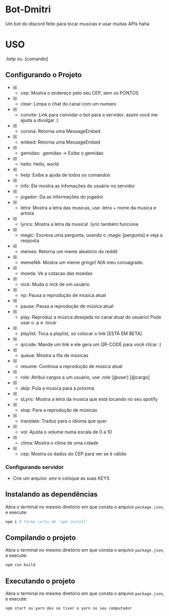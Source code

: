 # Bot-Dmitri

Um bot do discord feito para tocar musicas e usar muitas APIs haha

# USO

.help 
ou 
.[comando]


## Configurando o Projeto

- [x] - cep: Mostra o endereço pelo seu CEP, sem os PONTOS
- [x] - clear: Limpa o chat do canal com um numero
- [x] - convite: Link para convidar o bot para o servidor, assim você me ajuda a divulgar :)
- [x] - corona: Retorna uma MessageEmbed
- [x] - embed: Retorna uma MessageEmbed
- [x] - gemidao: .gemidao -> Exibe o gemidao
- [x] - hello: Hello, world
- [x] - help: Exibe a ajuda de todos os comandos
- [x] - info: Ele mostra as infomações do usuário no servidor
- [x] - jogador: Da as informações do jogador
- [x] - letra: Mostra a letra das musicas, use .letra + nome da musica e artista
- [x] - lyrics: Mostra a letra da musica! .lyric também funciona
- [x] - magic: Escreva uma pergunta, usando o ;magic [pergunta] e veja a resposta
- [x] - memes: Retorna um meme aleatório do reddit
- [x] - memeNA: Mostra um meme gringo! N/A meu consagrado.
- [x] - moeda: Ve a cotacao das moedas
- [x] - nick: Muda o nick de um usuário
- [x] - np: Pausa a reprodução de música atual
- [x] - pause: Pausa a reprodução de música atual
- [x] - play: Reproduz a música desejada no canal atual do usuário! Pode usar o .p e .tocar
- [x] - playlist: Toca a playlist, só colocar o link [ESTÁ EM BETA]
- [x] - qrcode: Mande um link e ele gera um QR-CODE para você clicar :)
- [x] - queue: Mostra a fila de músicas
- [x] - resume: Continua a reprodução de música atual
- [x] - role: Atribui cargos a um usuário, use .role [@user] [@cargo]
- [x] - skip: Pula a musica para a próxima
- [x] - sLyric: Mostra a letra da musica que está tocando no seu spotify
- [x] - stop: Para a reprodução de músicas
- [x] - translate: Traduz para o idioma que quer
- [x] - vol: Ajusta o volume numa escala de 0 a 10
- [x] - clima: Mostra o clima de uma cidade
- [x] - cep: Mostra os dados do CEP para ver se é válido

### Configurando servidor

- Crie um arquivo .env e coloque as suas KEYS

## Instalando as dependências

Abra o terminal no mesmo diretório em que consta o arquivo `package.json`, e execute:

```bash
npm i # forma curta de 'npm install'
```

## Compilando o projeto

Abra o terminal no mesmo diretório em que consta o arquivo `package.json`, e execute:

```bash
npm run build 
```

## Executando o projeto

Abra o terminal no mesmo diretório em que consta o arquivo `package.json`, e execute:

```bash
npm start ou yarn dev se tiver o yarn no seu computador
```
